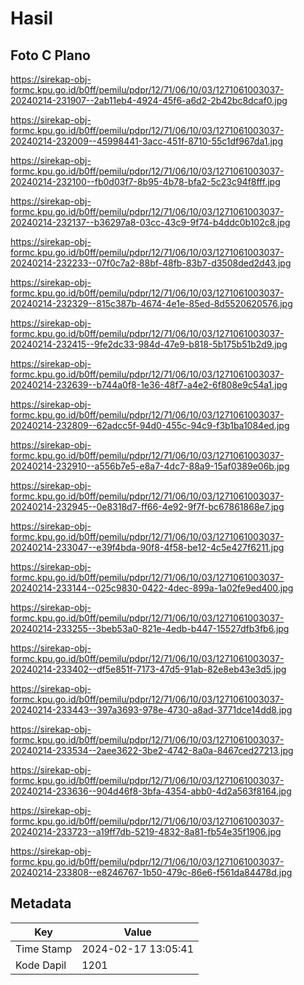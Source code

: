 # Hasil

## Foto C Plano

https://sirekap-obj-formc.kpu.go.id/b0ff/pemilu/pdpr/12/71/06/10/03/1271061003037-20240214-231907--2ab11eb4-4924-45f6-a6d2-2b42bc8dcaf0.jpg

https://sirekap-obj-formc.kpu.go.id/b0ff/pemilu/pdpr/12/71/06/10/03/1271061003037-20240214-232009--45998441-3acc-451f-8710-55c1df967da1.jpg

https://sirekap-obj-formc.kpu.go.id/b0ff/pemilu/pdpr/12/71/06/10/03/1271061003037-20240214-232100--fb0d03f7-8b95-4b78-bfa2-5c23c94f8fff.jpg

https://sirekap-obj-formc.kpu.go.id/b0ff/pemilu/pdpr/12/71/06/10/03/1271061003037-20240214-232137--b36297a8-03cc-43c9-9f74-b4ddc0b102c8.jpg

https://sirekap-obj-formc.kpu.go.id/b0ff/pemilu/pdpr/12/71/06/10/03/1271061003037-20240214-232233--07f0c7a2-88bf-48fb-83b7-d3508ded2d43.jpg

https://sirekap-obj-formc.kpu.go.id/b0ff/pemilu/pdpr/12/71/06/10/03/1271061003037-20240214-232329--815c387b-4674-4e1e-85ed-8d5520620576.jpg

https://sirekap-obj-formc.kpu.go.id/b0ff/pemilu/pdpr/12/71/06/10/03/1271061003037-20240214-232415--9fe2dc33-984d-47e9-b818-5b175b51b2d9.jpg

https://sirekap-obj-formc.kpu.go.id/b0ff/pemilu/pdpr/12/71/06/10/03/1271061003037-20240214-232639--b744a0f8-1e36-48f7-a4e2-6f808e9c54a1.jpg

https://sirekap-obj-formc.kpu.go.id/b0ff/pemilu/pdpr/12/71/06/10/03/1271061003037-20240214-232809--62adcc5f-94d0-455c-94c9-f3b1ba1084ed.jpg

https://sirekap-obj-formc.kpu.go.id/b0ff/pemilu/pdpr/12/71/06/10/03/1271061003037-20240214-232910--a556b7e5-e8a7-4dc7-88a9-15af0389e06b.jpg

https://sirekap-obj-formc.kpu.go.id/b0ff/pemilu/pdpr/12/71/06/10/03/1271061003037-20240214-232945--0e8318d7-ff66-4e92-9f7f-bc67861868e7.jpg

https://sirekap-obj-formc.kpu.go.id/b0ff/pemilu/pdpr/12/71/06/10/03/1271061003037-20240214-233047--e39f4bda-90f8-4f58-be12-4c5e427f6211.jpg

https://sirekap-obj-formc.kpu.go.id/b0ff/pemilu/pdpr/12/71/06/10/03/1271061003037-20240214-233144--025c9830-0422-4dec-899a-1a02fe9ed400.jpg

https://sirekap-obj-formc.kpu.go.id/b0ff/pemilu/pdpr/12/71/06/10/03/1271061003037-20240214-233255--3beb53a0-821e-4edb-b447-15527dfb3fb6.jpg

https://sirekap-obj-formc.kpu.go.id/b0ff/pemilu/pdpr/12/71/06/10/03/1271061003037-20240214-233402--df5e851f-7173-47d5-91ab-82e8eb43e3d5.jpg

https://sirekap-obj-formc.kpu.go.id/b0ff/pemilu/pdpr/12/71/06/10/03/1271061003037-20240214-233443--397a3693-978e-4730-a8ad-3771dce14dd8.jpg

https://sirekap-obj-formc.kpu.go.id/b0ff/pemilu/pdpr/12/71/06/10/03/1271061003037-20240214-233534--2aee3622-3be2-4742-8a0a-8467ced27213.jpg

https://sirekap-obj-formc.kpu.go.id/b0ff/pemilu/pdpr/12/71/06/10/03/1271061003037-20240214-233636--904d46f8-3bfa-4354-abb0-4d2a563f8164.jpg

https://sirekap-obj-formc.kpu.go.id/b0ff/pemilu/pdpr/12/71/06/10/03/1271061003037-20240214-233723--a19ff7db-5219-4832-8a81-fb54e35f1906.jpg

https://sirekap-obj-formc.kpu.go.id/b0ff/pemilu/pdpr/12/71/06/10/03/1271061003037-20240214-233808--e8246767-1b50-479c-86e6-f561da84478d.jpg


## Metadata

| Key        | Value               |
| ---------- | ------------------- |
| Time Stamp | 2024-02-17 13:05:41 |
| Kode Dapil | 1201                |



